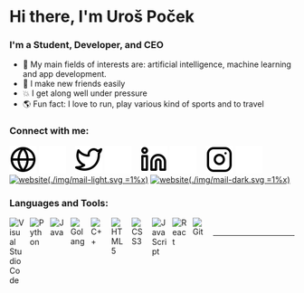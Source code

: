 # Hi there, I'm Uroš Poček

### I'm a Student, Developer, and CEO

- 🌱 My main fields of interests are: artificial intelligence, machine learning and app development.
- 👋 I make new friends easily
- 💥 I get along well under pressure
- 🌎 Fun fact: I love to run, play various kind of sports and to travel

### Connect with me:

[![website](./img/globe-light.svg)](https://mattmarketing.rs/#gh-light-mode-only)
[![website](./img/globe-dark.svg)](https://mattmarketing.rs/#gh-dark-mode-only)
&nbsp;&nbsp;
[![website](./img/twitter-light.svg)](https://twitter.com/Pocek_Uros#gh-light-mode-only)
[![website](./img/twitter-dark.svg)](https://twitter.com/Pocek_Uros#gh-dark-mode-only)
&nbsp;&nbsp;
[![website](./img/linkedin-light.svg)](https://www.linkedin.com/in/uro%C5%A1-po%C4%8Dek-9a161b1b2#gh-light-mode-only)
[![website](./img/linkedin-dark.svg)](https://www.linkedin.com/in/uro%C5%A1-po%C4%8Dek-9a161b1b2#gh-dark-mode-only)
&nbsp;&nbsp;
[![website](./img/instagram-light.svg)](https://www.instagram.com/_pocek#gh-light-mode-only)
[![website](./img/instagram-dark.svg)](https://www.instagram.com/_pocek#gh-dark-mode-only)
&nbsp;&nbsp;
[![website](./img/mail-light.svg =1%x)](mailto:uros.pocek@gmail.com#gh-light-mode-only)
[![website](./img/mail-dark.svg =1%x)](mailto:uros.pocek@gmail.com#gh-dark-mode-only)

### Languages and Tools:

<img align="left" alt="Visual Studio Code" width="26px" src="https://cdn.jsdelivr.net/gh/devicons/devicon/icons/vscode/vscode-original.svg" style="padding-right:10px;" />
<img align="left" alt="Python" width="26px" src="https://cdn.jsdelivr.net/gh/devicons/devicon/icons/python/python-original.svg" style="padding-right:10px;" />
<img align="left" alt="Java" width="26px" src="https://cdn.jsdelivr.net/gh/devicons/devicon/icons/java/java-original.svg" style="padding-right:10px;" />
<img align="left" alt="Golang" width="26px" src="https://cdn.jsdelivr.net/gh/devicons/devicon/icons/go/go-original.svg" style="padding-right:10px;" />
<img align="left" alt="C++" width="26px" src="https://cdn.jsdelivr.net/gh/devicons/devicon/icons/cplusplus/cplusplus-original.svg" style="padding-right:10px;" />
<img align="left" alt="HTML5" width="26px" src="https://cdn.jsdelivr.net/gh/devicons/devicon/icons/html5/html5-original.svg" style="padding-right:10px;" />
<img align="left" alt="CSS3" width="26px" src="https://cdn.jsdelivr.net/gh/devicons/devicon/icons/css3/css3-original.svg" style="padding-right:10px;" />
<img align="left" alt="JavaScript" width="26px" src="https://cdn.jsdelivr.net/gh/devicons/devicon/icons/javascript/javascript-original.svg" style="padding-right:10px;" />
<img align="left" alt="React" width="26px" src="https://cdn.jsdelivr.net/gh/devicons/devicon/icons/react/react-original.svg" style="padding-right:10px;" />
<img align="left" alt="Git" width="26px" src="https://cdn.jsdelivr.net/gh/devicons/devicon/icons/git/git-original.svg" style="padding-right:10px;" />

<br />

---

[website]: https://mattmarketing.rs/
[twitter]: https://twitter.com/Pocek_Uros
[youtube]: https://www.youtube.com/channel/UC8l27Nm61zO8mZDjWrdZVbA
[instagram]: https://www.instagram.com/_pocek/
[linkedin]: https://www.linkedin.com/in/uro%C5%A1-po%C4%8Dek-9a161b1b2/
